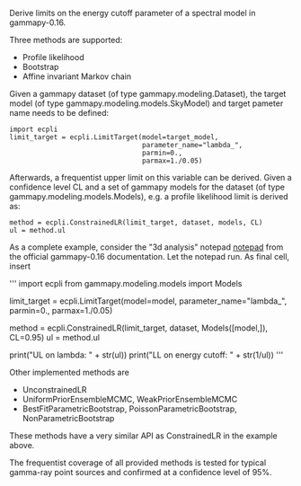 Derive limits on the energy cutoff parameter 
of a spectral model in gammapy-0.16.

Three methods are supported:
- Profile likelihood
- Bootstrap
- Affine invariant Markov chain

Given a gammapy dataset (of type gammapy.modeling.Dataset),
the target model (of type gammapy.modeling.models.SkyModel) 
and target pameter name needs to be defined:


```
import ecpli
limit_target = ecpli.LimitTarget(model=target_model,
                                 parameter_name="lambda_",
                                 parmin=0.,
                                 parmax=1./0.05)
```

Afterwards, a frequentist upper limit on this variable can be derived. Given a
confidence level CL and a set of gammapy models for the dataset (of type
gammapy.modeling.models.Models), e.g. a profile likelihood limit is derived as:

```
method = ecpli.ConstrainedLR(limit_target, dataset, models, CL)
ul = method.ul
```

As a complete example, consider the "3d analysis" notepad
[notepad](https://docs.gammapy.org/0.16/notebooks/analysis_3d.html) from 
the official gammapy-0.16 documentation. Let the notepad run. As final cell,
insert

'''
import ecpli
from gammapy.modeling.models import Models

limit_target = ecpli.LimitTarget(model=model,
                                 parameter_name="lambda_",
                                 parmin=0.,
                                 parmax=1./0.05)

method = ecpli.ConstrainedLR(limit_target, dataset,  Models([model,]), CL=0.95)
ul = method.ul

print("UL on lambda: " + str(ul))
print("LL on energy cutoff: " + str(1/ul))
'''

Other implemented methods are 

- UnconstrainedLR
- UniformPriorEnsembleMCMC, WeakPriorEnsembleMCMC
- BestFitParametricBootstrap, PoissonParametricBootstrap, NonParametricBootstrap

These methods have a very similar API as ConstrainedLR in the example above.

The frequentist coverage of all provided methods is tested for typical
gamma-ray point sources and confirmed at a confidence level of 95%.
